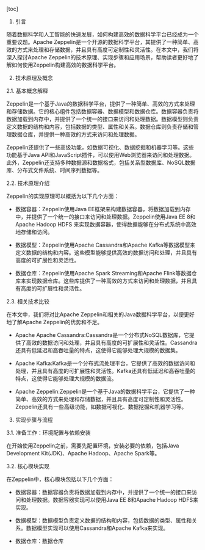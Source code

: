 
[toc]                    
                
                
1. 引言

随着数据科学和人工智能的快速发展，如何构建高效的数据科学平台已经成为一个重要议题。Apache Zeppelin是一个开源的数据科学平台，其提供了一种简单、高效的方式来处理和存储数据，并且具有高度可定制性和灵活性。在本文中，我们将深入探讨Apache Zeppelin的技术原理、实现步骤和应用场景，帮助读者更好地了解如何使用Zeppelin构建高效的数据科学平台。

2. 技术原理及概念

2.1. 基本概念解释

Zeppelin是一个基于Java的数据科学平台，提供了一种简单、高效的方式来处理和存储数据。它的核心组件包括数据容器、数据模型和数据仓库。数据容器负责将数据加载到内存中，并提供了一个统一的接口来访问和处理数据。数据模型则负责定义数据的结构和内容，包括数据的类型、属性和关系。数据仓库则负责存储和管理数据仓库，并提供一种高效的方式来访问和处理数据。

Zeppelin还提供了一些高级功能，如数据可视化、数据挖掘和机器学习等。这些功能基于Java API和JavaScript插件，可以使用Web浏览器来访问和处理数据。此外，Zeppelin还支持多种数据源和数据格式，包括关系型数据库、NoSQL数据库、分布式文件系统、时间序列数据等。

2.2. 技术原理介绍

Zeppelin的实现原理可以概括为以下几个方面：

- 数据容器：Zeppelin使用Java EE框架来构建数据容器，将数据加载到内存中，并提供了一个统一的接口来访问和处理数据。Zeppelin使用Java  EE 8和Apache  Hadoop HDFS 来实现数据容器，使得数据能够在分布式系统中高效地存储和访问。

- 数据模型：Zeppelin使用Apache Cassandra和Apache Kafka等数据模型来定义数据的结构和内容。这些模型能够提供高效的数据访问和处理，并且具有高度的可扩展性和灵活性。

- 数据仓库：Zeppelin使用Apache Spark Streaming和Apache Flink等数据仓库来实现数据仓库。这些库提供了一种高效的方式来访问和处理数据，并且具有高度的可扩展性和灵活性。

2.3. 相关技术比较

在本文中，我们将对比Apache Zeppelin和相关的Java数据科学平台，以便更好地了解Apache Zeppelin的优势和不足。

- Apache Apache Cassandra:Cassandra是一个分布式NoSQL数据库，它提供了高效的数据访问和处理，并且具有高度的可扩展性和灵活性。Cassandra还具有低延迟和高吞吐量的特点，这使得它能够处理大规模的数据集。

- Apache Kafka:Kafka是一个分布式流处理平台，它提供了高效的数据访问和处理，并且具有高度的可扩展性和灵活性。Kafka还具有低延迟和高吞吐量的特点，这使得它能够处理大规模的数据流。

- Apache Zeppelin:Zeppelin是一个基于Java的数据科学平台，它提供了一种简单、高效的方式来处理和存储数据，并且具有高度可定制性和灵活性。Zeppelin还具有一些高级功能，如数据可视化、数据挖掘和机器学习等。

3. 实现步骤与流程

3.1. 准备工作：环境配置与依赖安装

在开始使用Zeppelin之前，需要先配置环境，安装必要的依赖，包括Java Development Kit(JDK)、Apache Hadoop、Apache Spark等。

3.2. 核心模块实现

在Zeppelin中，核心模块包括以下几个方面：

- 数据容器：数据容器负责将数据加载到内存中，并提供了一个统一的接口来访问和处理数据。数据容器实现可以使用Java EE 8和Apache  Hadoop HDFS来实现。

- 数据模型：数据模型负责定义数据的结构和内容，包括数据的类型、属性和关系。数据模型实现可以使用Cassandra和Apache Kafka来实现。

- 数据仓库：数据仓库

